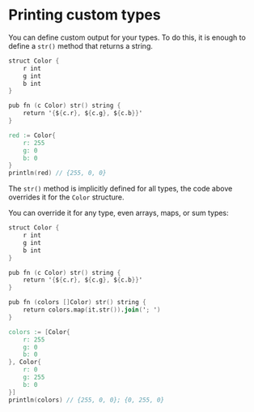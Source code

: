 # Printing custom types

You can define custom output for your types.
To do this, it is enough to define a `str()` method that returns a string.

```v play
struct Color {
	r int
	g int
	b int
}

pub fn (c Color) str() string {
	return '{${c.r}, ${c.g}, ${c.b}}'
}

red := Color{
	r: 255
	g: 0
	b: 0
}
println(red) // {255, 0, 0}
```

The `str()` method is implicitly defined for all types, the code above overrides it for the `Color`
structure.

You can override it for any type, even arrays, maps, or sum types:

```v play
struct Color {
	r int
	g int
	b int
}

pub fn (c Color) str() string {
	return '{${c.r}, ${c.g}, ${c.b}}'
}

pub fn (colors []Color) str() string {
	return colors.map(it.str()).join('; ')
}

colors := [Color{
	r: 255
	g: 0
	b: 0
}, Color{
	r: 0
	g: 255
	b: 0
}]
println(colors) // {255, 0, 0}; {0, 255, 0}
```
